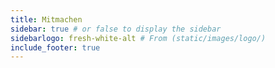```yaml
---
title: Mitmachen
sidebar: true # or false to display the sidebar
sidebarlogo: fresh-white-alt # From (static/images/logo/)
include_footer: true
---
```

